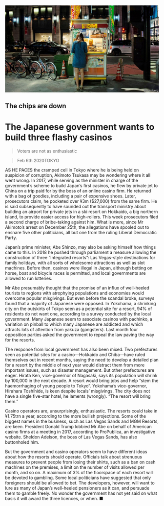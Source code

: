 ![](./images/20200208_ASP002_0.jpg)

## The chips are down

# The Japanese government wants to build three flashy casinos

> Voters are not as enthusiastic

> Feb 6th 2020TOKYO

AS HE PACES the cramped cell in Tokyo where he is being held on suspicion of corruption, Akimoto Tsukasa may be wondering where it all went wrong. In 2017, while serving as the minister in charge of the government’s scheme to build Japan’s first casinos, he flew by private jet to China on a trip paid for by the boss of an online casino firm. He returned with a bag of goodies, including a pair of expensive shoes. Later, prosecutors claim, he pocketed over ¥3m ($27,000) from the same firm. He is said subsequently to have sounded out the transport ministry about building an airport for private jets in a ski resort on Hokkaido, a big northern island, to provide easier access for high-rollers. This week prosecutors filed a second charge of bribe-taking against him. What is more, since Mr Akimoto’s arrest on December 25th, the allegations have spooled out to ensnare five other politicians, all but one from the ruling Liberal Democratic Party.

Japan’s prime minister, Abe Shinzo, may also be asking himself how things came to this. In 2018 he pushed through parliament a measure allowing the construction of three “integrated resorts”: Las Vegas-style destinations for family holidays, with all sorts of wholesome attractions as well as slot machines. Before then, casinos were illegal in Japan, although betting on horse, boat and bicycle races is permitted, and local governments are allowed to run lotteries.

Mr Abe presumably thought that the promise of an influx of well-heeled tourists to regions with atrophying populations and economies would overcome popular misgivings. But even before the scandal broke, surveys found that a majority of Japanese were opposed. In Yokohama, a shrinking city on the outskirts of Tokyo seen as a potential site for a resort, 94% of residents do not want one, according to a survey conducted by the local government. Many Japanese seem to associate casinos with pachinko, a variation on pinball to which many Japanese are addicted and which attracts lots of attention from yakuza (gangsters). Last month four opposition parties asked the government to repeal the law paving the way for the resorts.

The response from local government has also been mixed. Two prefectures seen as potential sites for a casino—Hokkaido and Chiba—have ruled themselves out in recent months, saying the need to develop a detailed plan for a resort by the middle of next year would distract them from more important issues, such as disaster management. But other prefectures are eager. Hirata Ken, vice-governor of Nagasaki, says its population will shrink by 100,000 in the next decade. A resort would bring jobs and help “stem the haemorrhaging of young people to Tokyo”. Yokohama’s vice-governor, Hirahara Toshihide, is keen despite locals’ misgivings. The city does not have a single five-star hotel, he laments (wrongly). “The resort will bring them.”

Casino operators are, unsurprisingly, enthusiastic. The resorts could take in ¥1.75trn a year, according to the more bullish projections. Some of the biggest names in the business, such as Las Vegas Sands and MGM Resorts, are keen. President Donald Trump lobbied Mr Abe on behalf of American casino firms at a meeting in 2017, according to ProPublica, an investigative website. Sheldon Adelson, the boss of Las Vegas Sands, has also buttonholed him.

But the government and casino operators seem to have different ideas about how the resorts should operate. Officials talk about strenuous measures to prevent people from losing their shirts, such as a ban on cash machines on the premises, a limit on the number of visits allowed per month, and so on. A maximum of 3% of the floorspace of each resort will be devoted to gambling. Some local politicians have suggested that only foreigners should be allowed to bet. The developers, however, will want to lure as many of Japan’s well-heeled pensioners as it can, and persuade them to gamble freely. No wonder the government has not yet said on what basis it will award the three licences, or when. ■